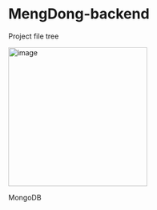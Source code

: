 # MengDong-backend

Project file tree

<img width="277" alt="image" src="https://user-images.githubusercontent.com/97571708/194184615-ea18bb76-15e4-42ff-9f23-558b29b70fd9.png">

MongoDB


